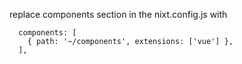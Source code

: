 
replace components section in the nixt.config.js  with
```
  components: [
    { path: '~/components', extensions: ['vue'] },
  ],
```